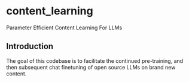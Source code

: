 # content_learning
Parameter Efficient Content Learning For LLMs

## Introduction

The goal of this codebase is to facilitate the continued pre-training, and then subsequent chat finetuning of open source LLMs on brand new content. 